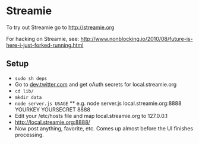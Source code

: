 # Streamie #

To try out Streamie go to <http://streamie.org>

For hacking on Streamie, see: <http://www.nonblocking.io/2010/08/future-is-here-i-just-forked-running.html>

## Setup ##

* `sudo sh deps`
* Go to [dev.twitter.com](http://dev.twitter.com/) and get oAuth secrets for local.streamie.org
* `cd lib/`
* `mkdir data`
* `node server.js USAGE`
** e.g. node server.js local.streamie.org:8888 YOURKEY YOURSECRET 8888
* Edit your /etc/hosts file and map local.streamie.org to 127.0.0.1
* <http://local.streamie.org:8888/>
* Now post anything, favorite, etc. Comes up almost before the UI finishes processing.

